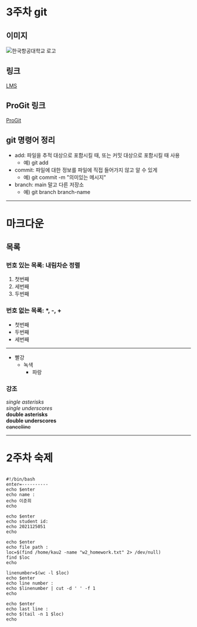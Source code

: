 # 3주차 git

## 이미지
![한국항공대학교 로고](https://user-images.githubusercontent.com/116951160/227158337-6db80558-2711-4156-bc57-3a2dc194d308.jpeg)

## 링크
[LMS](https://lms.kau.ac.kr/login.php)

## ProGit 링크
[ProGit](http://www.oss.kr/oss_guide/show/2c619df7-40d6-43de-af7a-2b0db6c16538)

## git 명령어 정리
- add: 파일을 추적 대상으로 포함시킬 때, 또는 커밋 대상으로 포함시킬 때 사용
  - 예) git add   
- commit: 파일에 대한 정보를 파일에 직접 들어가지 않고 알 수 있게
  - 예) git commit -m "의미있는 메시지"   
- branch: main 말고 다른 저장소
  - 예) git branch branch-name   

***
# 마크다운
## 목록

### 번호 있는 목록: 내림차순 정렬

1. 첫번째
3. 세번째
2. 두번째

### 번호 없는 목록: *, -, +

- 첫번째
- 두번째
- 세번째

***

- 빨강
  - 녹색
    - 파랑

### 강조

*single asterisks*   
_single underscores_   
**double asterisks**   
__double underscores__   
~~cancelline~~   

***
# 2주차 숙제
<pre><code>
#!/bin/bash
enter=----------
echo $enter
echo name :
echo 이준희
echo

echo $enter
echo student id:
echo 2021125051
echo

echo $enter
echo file path :
loc=$(find /home/kau2 -name "w2_homework.txt" 2> /dev/null)
find $loc
echo

linenumber=$(wc -l $loc)
echo $enter
echo line number :
echo $linenumber | cut -d ' ' -f 1
echo

echo $enter
echo last line :
echo $(tail -n 1 $loc)
echo
</code></pre>
